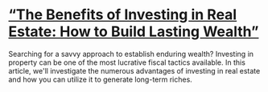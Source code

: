 
# [“The Benefits of Investing in Real Estate: How to Build Lasting Wealth”](https://www.mindhaste.com/t/building-wealth/the-benefits-of-investing-in-real-estate-how-to-build-lasting-wealth-640)

Searching for a savvy approach to establish enduring wealth? Investing in property can be one of the most lucrative fiscal tactics available. In this article, we'll investigate the numerous advantages of investing in real estate and how you can utilize it to generate long-term riches.
    